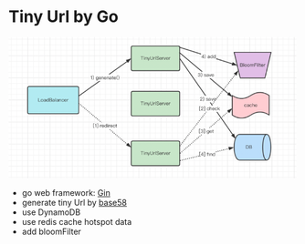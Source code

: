 # Tiny Url by Go
![img.png](img.png)

- go web framework: [Gin](https://github.com/gin-gonic/gin)
- generate tiny Url by [base58](https://github.com/itchyny/base58-go)
- use DynamoDB
- use redis cache hotspot data
- add bloomFilter
